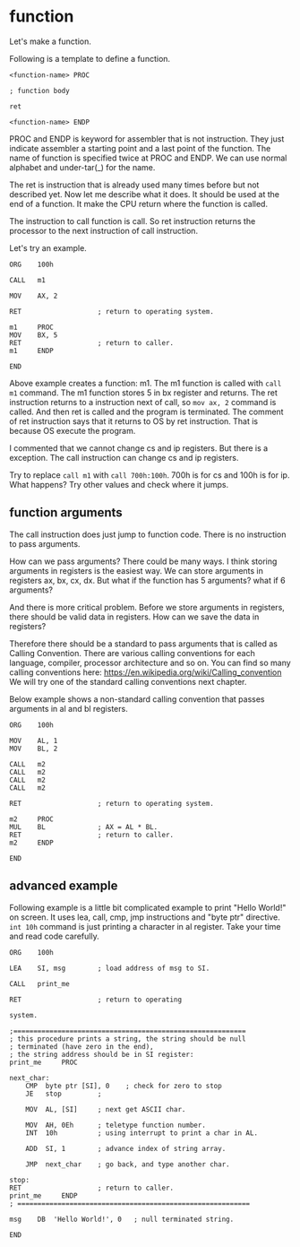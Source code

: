 # function


Let's make a function.

Following is a template to define a function.
 
```
<function-name> PROC

; function body

ret

<function-name> ENDP
```

PROC and ENDP is keyword for assembler that is not instruction.
They just indicate assembler a starting point and a last point of the function.
The name of function is specified twice at PROC and ENDP. We can use normal alphabet and under-tar(_) for the name.

The ret is instruction that is already used many times before but not described yet.
Now let me describe what it does.
It should be used at the end of a function.
It make the CPU return where the function is called.

The instruction to call function is call.
So ret instruction returns the processor to the next instruction of call instruction.

Let's try an example.

```
ORG    100h
 
CALL   m1
 
MOV    AX, 2
 
RET                   ; return to operating system.
 
m1     PROC
MOV    BX, 5
RET                   ; return to caller.
m1     ENDP
 
END
```

Above example creates a function: m1.
The m1 function is called with ``call m1`` command.
The m1 function stores 5 in bx register and returns.
The ret instruction returns to a instruction next of call, so ``mov ax, 2`` command is called.
And then ret is called and the program is terminated.
The comment of ret instruction says that it returns to OS by ret instruction.
That is because OS execute the program.

I commented that we cannot change cs and ip registers.
But there is a exception. The call instruction can change cs and ip registers.

Try to replace ``call m1`` with ``call 700h:100h``.
700h is for cs and 100h is for ip.
What happens?
Try other values and check where it jumps.

 
## function arguments

The call instruction does just jump to function code.
There is no instruction to pass arguments.

How can we pass arguments?
There could be many ways.
I think storing arguments in registers is the easiest way.
We can store arguments in registers ax, bx, cx, dx.
But what if the function has 5 arguments? what if 6 arguments?

And there is more critical problem.
Before we store arguments in registers, there should be valid data in registers.
How can we save the data in registers?

Therefore there should be a standard to pass arguments that is called as Calling Convention.
There are various calling conventions for each language, compiler, processor architecture and so on.
You can find so many calling conventions here: https://en.wikipedia.org/wiki/Calling_convention
We will try one of the standard calling conventions next chapter.
 
Below example shows a non-standard calling convention that passes arguments in al and bl registers.

```
ORG    100h
 
MOV    AL, 1
MOV    BL, 2
 
CALL   m2
CALL   m2
CALL   m2
CALL   m2
 
RET                   ; return to operating system.
 
m2     PROC
MUL    BL             ; AX = AL * BL.
RET                   ; return to caller.
m2     ENDP
 
END
``` 

## advanced example

Following example is a little bit complicated example to print "Hello World!" on screen.
It uses lea, call, cmp, jmp instructions and "byte ptr" directive.
``int 10h`` command is just printing a character in al register.
Take your time and read code carefully.
 
```
ORG    100h
 
LEA    SI, msg        ; load address of msg to SI.
 
CALL   print_me
 
RET                   ; return to operating 
 
system.
 
;==========================================================
; this procedure prints a string, the string should be null
; terminated (have zero in the end),
; the string address should be in SI register:
print_me     PROC
 
next_char:
    CMP  byte ptr [SI], 0    ; check for zero to stop
    JE   stop         ;
 
    MOV  AL, [SI]     ; next get ASCII char.
 
    MOV  AH, 0Eh      ; teletype function number.
    INT  10h          ; using interrupt to print a char in AL.
 
    ADD  SI, 1        ; advance index of string array.
 
    JMP  next_char    ; go back, and type another char.
 
stop:
RET                   ; return to caller.
print_me     ENDP
; ==========================================================
 
msg    DB  'Hello World!', 0   ; null terminated string.
 
END
```
